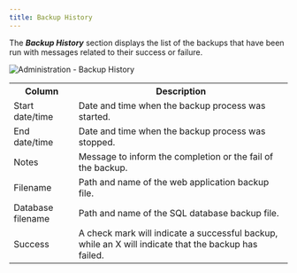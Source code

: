 ```yaml
---
title: Backup History
---
```

The ***Backup History*** section displays the list of the backups that have been run with messages related to their success or failure. 

![Administration - Backup History](/img/en/server/clip10404.png) 

<table>
	<tr>
		<th>
Column 
		</th>
		<th>
Description 
		</th>
	</tr>
	<tr>
		<td>
Start date/time 
		</td>
		<td>
Date and time when the backup process was started. 
		</td>
	</tr>
	<tr>
		<td>
End date/time 
		</td>
		<td>
Date and time when the backup process was stopped. 
		</td>
	</tr>
	<tr>
		<td>
Notes 
		</td>
		<td>
Message to inform the completion or the fail of the backup. 
		</td>
	</tr>
	<tr>
		<td>
Filename 
		</td>
		<td>
Path and name of the web application backup file. 
		</td>
	</tr>
	<tr>
		<td>
Database filename 
		</td>
		<td>
Path and name of the SQL database backup file. 
		</td>
	</tr>
	<tr>
		<td>
Success 
		</td>
		<td>
A check mark will indicate a successful backup, while an X will indicate that the backup has failed. 
		</td>
	</tr>
</table>



